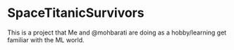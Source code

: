 # SpaceTitanicSurvivors
This is a project that Me and @mohbarati are doing as a hobby/learning get familiar with the ML world. 

